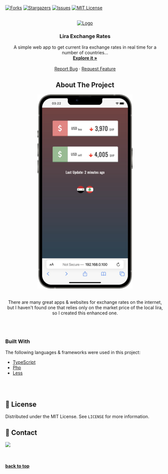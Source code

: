 <div id="top"></div>

[![Forks][forks-shield]][forks-url]
[![Stargazers][stars-shield]][stars-url]
[![Issues][issues-shield]][issues-url]
[![MIT License][license-shield]][license-url]



<br />
<div align="center">
  <a href="https://github.com/karamalhamoud/Lira-Exchange-Rates">
    <img src="images/favicon.ico" alt="Logo" width="100" height="100">
  </a>

  <h3 align="center">Lira Exchange Rates</h3>

  <p align="center">
   A simple web app to get current lira exchange rates in real time for a number of countries...
    <br />
    <a href="#product-screenshot"><strong>Explore it »</strong></a>
    <br />
    <br />
    <a href="https://github.com/karamalhamoud/Lira-Exchange-Rates/issues">Report Bug</a>
    ·
    <a href="https://github.com/karamalhamoud/Lira-Exchange-Rates/issues">Request Feature</a>
  </p>
 




## About The Project

<img src="images/screenshot.png" width="300">
<br><br>

There are many great apps & websites for exchange rates on the internet, but I haven't found one that relies only on the market price of the local lira, so I created this enhanced one.

</div>

<br><br>

### Built With

The following languages & frameworks were used in this project:
* [TypeScript](https://www.typescriptlang.org/)
* [Php](https://www.php.net/)
* [Less](http://lesscss.org/)


<br><br>

## 📝 License

Distributed under the MIT License. See `LICENSE` for more information.



## 🤙 Contact

<a href="https://www.instagram.com/karam.alhamoud/"><img src="https://img.shields.io/badge/instagram%20@karam.alhamoud-E4405F?style=for-the-badge&logo=instagram&logoColor=white"/></a>


<br><br>
<b align="right"><a href="#top">back to top</a></b>




[forks-shield]: https://img.shields.io/github/forks/karamalhamoud/Lira-Exchange-Rates.svg?style=for-the-badge
[forks-url]: https://github.com/karamalhamoud/Lira-Exchange-Rates/network/members
[stars-shield]: https://img.shields.io/github/stars/karamalhamoud/Lira-Exchange-Rates.svg?style=for-the-badge
[stars-url]: https://github.com/karamalhamoud/Lira-Exchange-Rates/stargazers
[issues-shield]: https://img.shields.io/github/issues/karamalhamoud/Lira-Exchange-Rates.svg?style=for-the-badge
[issues-url]: https://github.com/karamalhamoud/Lira-Exchange-Rates/issues
[license-shield]: https://img.shields.io/github/license/karamalhamoud/Lira-Exchange-Rates.svg?style=for-the-badge
[license-url]: https://github.com/karamalhamoud/Lira-Exchange-Rates/blob/master/LICENSE